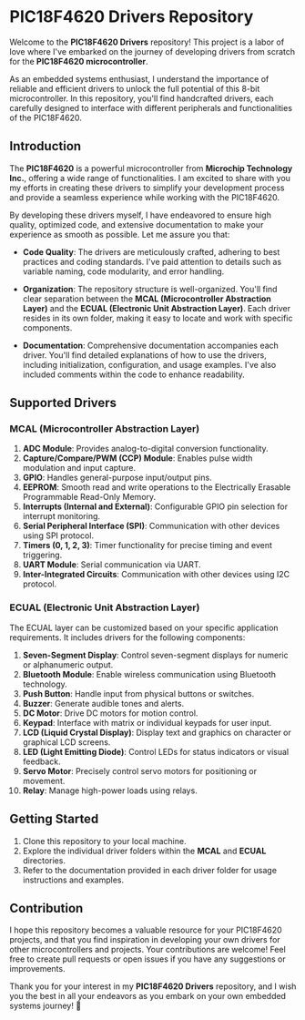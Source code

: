 # PIC18F4620 Drivers Repository

Welcome to the **PIC18F4620 Drivers** repository! This project is a labor of love where I've embarked on the journey of developing drivers from scratch for the **PIC18F4620 microcontroller**.

As an embedded systems enthusiast, I understand the importance of reliable and efficient drivers to unlock the full potential of this 8-bit microcontroller. In this repository, you'll find handcrafted drivers, each carefully designed to interface with different peripherals and functionalities of the PIC18F4620.

## Introduction

The **PIC18F4620** is a powerful microcontroller from **Microchip Technology Inc.**, offering a wide range of functionalities. I am excited to share with you my efforts in creating these drivers to simplify your development process and provide a seamless experience while working with the PIC18F4620.

By developing these drivers myself, I have endeavored to ensure high quality, optimized code, and extensive documentation to make your experience as smooth as possible. Let me assure you that:

- **Code Quality**: The drivers are meticulously crafted, adhering to best practices and coding standards. I've paid attention to details such as variable naming, code modularity, and error handling.

- **Organization**: The repository structure is well-organized. You'll find clear separation between the **MCAL (Microcontroller Abstraction Layer)** and the **ECUAL (Electronic Unit Abstraction Layer)**. Each driver resides in its own folder, making it easy to locate and work with specific components.

- **Documentation**: Comprehensive documentation accompanies each driver. You'll find detailed explanations of how to use the drivers, including initialization, configuration, and usage examples. I've also included comments within the code to enhance readability.

## Supported Drivers

### MCAL (Microcontroller Abstraction Layer)

1. **ADC Module**: Provides analog-to-digital conversion functionality.
2. **Capture/Compare/PWM (CCP) Module**: Enables pulse width modulation and input capture.
3. **GPIO**: Handles general-purpose input/output pins.
4. **EEPROM**: Smooth read and write operations to the Electrically Erasable Programmable Read-Only Memory.
5. **Interrupts (Internal and External)**: Configurable GPIO pin selection for interrupt monitoring.
6. **Serial Peripheral Interface (SPI)**: Communication with other devices using SPI protocol.
7. **Timers (0, 1, 2, 3)**: Timer functionality for precise timing and event triggering.
8. **UART Module**: Serial communication via UART.
9. **Inter-Integrated Circuits**: Communication with other devices using I2C protocol.

### ECUAL (Electronic Unit Abstraction Layer)

The ECUAL layer can be customized based on your specific application requirements. It includes drivers for the following components:

1. **Seven-Segment Display**: Control seven-segment displays for numeric or alphanumeric output.
2. **Bluetooth Module**: Enable wireless communication using Bluetooth technology.
3. **Push Button**: Handle input from physical buttons or switches.
4. **Buzzer**: Generate audible tones and alerts.
5. **DC Motor**: Drive DC motors for motion control.
6. **Keypad**: Interface with matrix or individual keypads for user input.
7. **LCD (Liquid Crystal Display)**: Display text and graphics on character or graphical LCD screens.
8. **LED (Light Emitting Diode)**: Control LEDs for status indicators or visual feedback.
9. **Servo Motor**: Precisely control servo motors for positioning or movement.
10. **Relay**: Manage high-power loads using relays.

## Getting Started

1. Clone this repository to your local machine.
2. Explore the individual driver folders within the **MCAL** and **ECUAL** directories.
3. Refer to the documentation provided in each driver folder for usage instructions and examples.

## Contribution

I hope this repository becomes a valuable resource for your PIC18F4620 projects, and that you find inspiration in developing your own drivers for other microcontrollers and projects. Your contributions are welcome! Feel free to create pull requests or open issues if you have any suggestions or improvements.

Thank you for your interest in my **PIC18F4620 Drivers** repository, and I wish you the best in all your endeavors as you embark on your own embedded systems journey! 🚀
